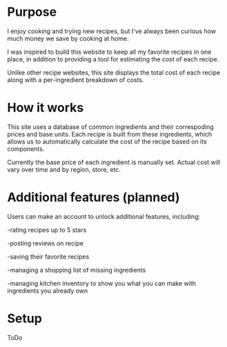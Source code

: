 # Purpose
I enjoy cooking and trying new recipes, but I've always been curious how much money we save by cooking at home.

I was inspired to build this website to keep all my favorite recipes in one place, in addition to providing a tool for estimating the cost of each recipe.

Unlike other recipe websites, this site displays the total cost of each recipe along with a per-ingredient breakdown of costs.


# How it works
This site uses a database of common ingredients and their correspoding prices and base units. Each recipe is built from these ingredients, which allows us to automatically calculate the cost of the recipe based on its components.

Currently the base price of each ingredient is manually set. Actual cost will vary over time and by region, store, etc.

# Additional features (planned)
Users can make an account to unlock additional features, including:

-rating recipes up to 5 stars

-posting reviews on recipe

-saving their favorite recipes

-managing a shopping list of missing ingredients

-managing kitchen inventory to show you what you can make with ingredients you already own


# Setup
ToDo


